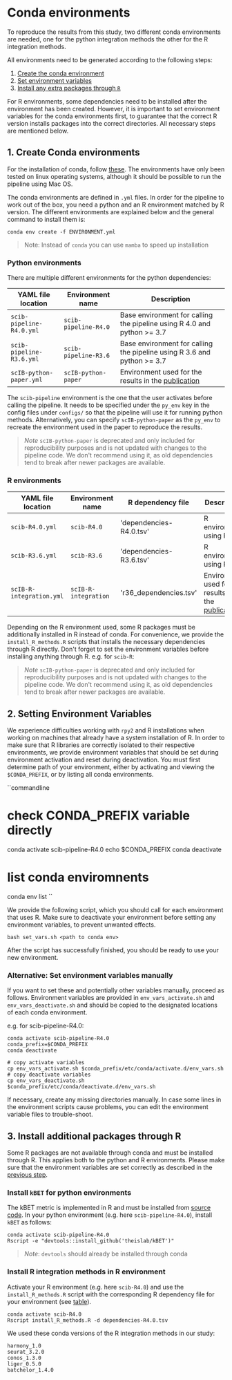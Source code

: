 # Conda environments

To reproduce the results from this study, two different conda environments are needed, one for the python integration
methods the other for the R integration methods.

All environments need to be generated according to the following steps:

1. [Create the conda environment](#create-conda-environments)
2. [Set environment variables](#setting-environment-variables)
3. [Install any extra packages through `R`](#install-additional-packages-through-r)

For R environments, some dependencies need to be installed after the environment has been created. However, it is
important to set environment variables for the conda environments first, to guarantee that the correct R version
installs packages into the correct directories. All necessary steps are mentioned below.

## 1. Create Conda environments

For the installation of conda, follow [these](https://conda.io/projects/conda/en/latest/user-guide/install/index.html).
The environments have only been tested on linux operating systems,
although it should be possible to run the pipeline using Mac OS.

The conda environments are defined in `.yml` files.
In order for the pipeline to work out of the box, you need a python and an R environment matched by R version.
The different environments are explained below and the general command to install them is:

```commandline
conda env create -f ENVIRONMENT.yml
```

> Note: Instead of `conda` you can use `mamba` to speed up installation

### Python environments

There are multiple different environments for the python dependencies:

| YAML file location       | Environment name     | Description                                                             |
|--------------------------|----------------------|-------------------------------------------------------------------------|
| `scib-pipeline-R4.0.yml` | `scib-pipeline-R4.0` | Base environment for calling the pipeline using R 4.0 and python >= 3.7 |
| `scib-pipeline-R3.6.yml` | `scib-pipeline-R3.6` | Base environment for calling the pipeline using R 3.6 and python >= 3.7 |
| `scIB-python-paper.yml`  | `scIB-python-paper`  | Environment used for the results in the [publication][publication]      |

The `scib-pipeline` environment is the one that the user activates before calling the pipeline. It needs to be specified
under the `py_env` key in the config files under `configs/` so that the pipeline will use it for running python methods.
Alternatively, you can specify `scIB-python-paper` as the `py_env` to recreate the environment used in the paper to
reproduce the results.

> *Note* `scIB-python-paper` is deprecated and only included for reproducibility purposes and is not updated with
> changes to the pipeline code.
> We don't recommend using it, as old dependencies tend to break after newer packages are available.

### R environments

| YAML file location       | Environment name     | R dependency file        | Description                                                        |
|--------------------------|----------------------|--------------------------|--------------------------------------------------------------------|
| `scib-R4.0.yml`          | `scib-R4.0`          | 'dependencies-R4.0.tsv'  | R environment using R 4.0                                          |
| `scib-R3.6.yml`          | `scib-R3.6`          | 'dependencies-R3.6.tsv'  | R environment using R 3.6                                          |
| `scIB-R-integration.yml` | `scIB-R-integration` | 'r36_dependencies.tsv'   | Environment used for the results in the [publication][publication] |

Depending on the R environment used, some R packages must be additionally installed in R instead of conda. For
convenience, we provide the `install_R_methods.R` scripts that installs the necessary dependencies through R
directly. Don't forget to set the environment variables before installing anything through R. e.g. for `scib-R`:

> *Note* `scIB-python-paper` is deprecated and only included for reproducibility purposes and is not updated with
> changes to the pipeline code.
> We don't recommend using it, as old dependencies tend to break after newer packages are available.

## 2. Setting Environment Variables

We experience difficulties working with `rpy2` and R installations when working on machines that already have a system
installation of R.
In order to make sure that R libraries are correctly isolated to their respective environments, we provide environment
variables that should be set during environment activation and reset during deactivation.
You must first determine path of your environment, either by activating and viewing the `$CONDA_PREFIX`, or by listing
all conda environments.

``commandline
# check CONDA_PREFIX variable directly
conda activate scib-pipeline-R4.0
echo $CONDA_PREFIX
conda deactivate

# list conda enviromnents
conda env list
``

We provide the following script, which you should call for each environment that uses R.
Make sure to deactivate your environment before setting any environment variables, to prevent unwanted effects.

```commandline
bash set_vars.sh <path to conda env>
```

After the script has successfully finished, you should be ready to use your new environment.

### Alternative: Set environment variables manually

If you want to set these and potentially other variables manually, proceed as follows.
Environment variables are provided in `env_vars_activate.sh` and `env_vars_deactivate.sh` and should be copied to the
designated locations of each conda environment.

e.g. for scib-pipeline-R4.0:

```commandline
conda activate scib-pipeline-R4.0
conda_prefix=$CONDA_PREFIX 
conda deactivate

# copy activate variables
cp env_vars_activate.sh $conda_prefix/etc/conda/activate.d/env_vars.sh
# copy deactivate variables
cp env_vars_deactivate.sh $conda_prefix/etc/conda/deactivate.d/env_vars.sh
```

If necessary, create any missing directories manually.
In case some lines in the environment scripts cause problems, you can edit the environment variable files to
trouble-shoot.

## 3. Install additional packages through R

Some R packages are not available through conda and must be installed through R.
This applies both to the python and R environments.
Please make sure that the environment variables are set correctly as described in the
[previous step](#2-setting-environment-variables).

### Install `kBET` for python environments

The kBET metric is implemented in R and must be installed from [source code](https://github.com/theislab/kBET).
In your python environment (e.g. here `scib-pipeline-R4.0`), install `kBET` as follows:

```commandline
conda activate scib-pipeline-R4.0
Rscript -e "devtools::install_github('theislab/kBET')"
```

> *Note*: `devtools` should already be installed through conda

### Install R integration methods in R environment

Activate your R environment (e.g. here `scib-R4.0`) and use the `install_R_methods.R` script with the corresponding R
dependency file for your environment (see [table](#r-environments)).

```commandline
conda activate scib-R4.0
Rscript install_R_methods.R -d dependencies-R4.0.tsv
```

We used these conda versions of the R integration methods in our study:

```commandline
harmony_1.0
seurat_3.2.0
conos_1.3.0
liger_0.5.0
batchelor_1.4.0
```

[publication]: https://doi.org/10.1038/s41592-021-01336-8